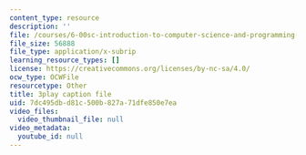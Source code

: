 ```yaml
---
content_type: resource
description: ''
file: /courses/6-00sc-introduction-to-computer-science-and-programming-spring-2011/7dc495dbd81c500b827a71dfe850e7ea_aqd0sR5rygk.vtt
file_size: 56888
file_type: application/x-subrip
learning_resource_types: []
license: https://creativecommons.org/licenses/by-nc-sa/4.0/
ocw_type: OCWFile
resourcetype: Other
title: 3play caption file
uid: 7dc495db-d81c-500b-827a-71dfe850e7ea
video_files:
  video_thumbnail_file: null
video_metadata:
  youtube_id: null
---
```

